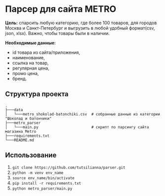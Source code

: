 # Парсер для сайта METRO

**Цель:** спарсить любую категорию, где более 100 товаров, для городов Москва и Санкт-Петербург и выгрузить в любой удобный формат(csv, json, xlsx). Важно, чтобы товары были в наличии.


**Необходимые данные:**
* id товара из сайта/приложения, 
* наименование, 
* ссылка на товар, 
* регулярная цена, 
* промо цена, 
* бренд.

## Структура проекта
```
.
├───data
│   └───metro_shokolad-batonchiki.csv  # собранные данные из категории "Шоколад и батончики"
├───metro_parser                         
│   └───main.py                        # скрипт по парсингу сайта магазина Metro
├───requirements.txt
└───README.md
```

## Использование
1. `git clone https://github.com/tutsilianna/parser.git`
2. `python -m venv env_name`
3. `source env_name/bin/activate`
4. `pip install -r requirements.txt`
5. `python metro_parser/main.py`
